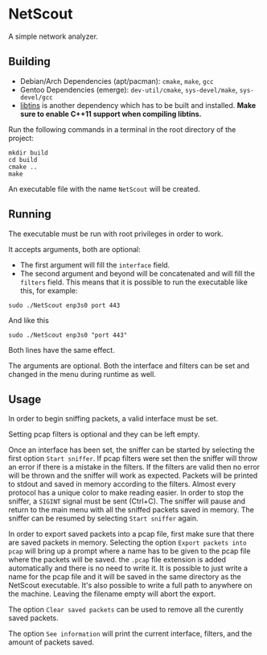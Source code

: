 # NetScout

A simple network analyzer.

## Building

- Debian/Arch Dependencies (apt/pacman): `cmake`, `make`, `gcc`
- Gentoo Dependencies (emerge): `dev-util/cmake`, `sys-devel/make`, `sys-devel/gcc`
- [libtins](https://github.com/mfontanini/libtins) is another dependency which has to be built and installed. **Make sure to enable C++11 support when compiling libtins.**

Run the following commands in a terminal in the root directory of the project:
```
mkdir build
cd build
cmake ..
make
```
An executable file with the name `NetScout` will be created.

## Running

The executable must be run with root privileges in order to work.

It accepts arguments, both are optional:

- The first argument will fill the `interface` field.
- The second argument and beyond will be concatenated and will fill the `filters` field.
This means that it is possible to run the executable like this, for example:
```
sudo ./NetScout enp3s0 port 443
```
And like this
```
sudo ./NetScout enp3s0 "port 443"
```
Both lines have the same effect.

The arguments are optional. Both the interface and filters can be set and changed in the menu during runtime as well.

## Usage

In order to begin sniffing packets, a valid interface must be set. 

Setting pcap filters is optional and they can be left empty.

Once an interface has been set, the sniffer can be started by selecting the first option `Start sniffer`. If pcap filters were set then the sniffer will throw an error if there is a mistake in the filters. If the filters are valid then no error will be thrown and the sniffer will work as expected. Packets will be printed to stdout and saved in memory according to the filters. Almost every protocol has a unique color to make reading easier. In order to stop the sniffer, a `SIGINT` signal must be sent (Ctrl+C). The sniffer will pause and return to the main menu with all the sniffed packets saved in memory. The sniffer can be resumed by selecting `Start sniffer` again.

In order to export saved packets into a pcap file, first make sure that there are saved packets in memory. Selecting the option `Export packets into pcap` will bring up a prompt where a name has to be given to the pcap file where the packets will be saved. the `.pcap` file extension is added automatically and there is no need to write it. It is possible to just write a name for the pcap file and it will be saved in the same directory as the NetScout executable. It's also possible to write a full path to anywhere on the machine. Leaving the filename empty will abort the export.

The option `Clear saved packets` can be used to remove all the curently saved packets.

The option `See information` will print the current interface, filters, and the amount of packets saved.
